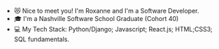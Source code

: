 - 😻 Nice to meet you! I'm Roxanne and I'm a Software Developer.
- 🎓 I'm a Nashville Software School Graduate (Cohort 40)
- 💻 My Tech Stack: Python/Django; Javascript; React.js; HTML;CSS3; SQL fundamentals.


<!--
**rsnasraty/rsnasraty** is a ✨ _special_ ✨ repository because its `README.md` (this file) appears on your GitHub profile.

Here are some ideas to get you started:

- 🔭 I’m currently working on ...
- 🌱 I’m currently learning ...
- 👯 I’m looking to collaborate on ...
- 🤔 I’m looking for help with ...
- 💬 Ask me about ...
- 📫 How to reach me: ...
- 😄 Pronouns: ...
- ⚡ Fun fact: ...
-->
